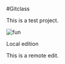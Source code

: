 #Gitclass

This is a test project.

![fun](http://static1.squarespace.com/static/52d62550e4b09a1f1b0861f1/t/52fbec7be4b003139ba67d98/1451503222102/?format=1500w)

Local edition

This is a remote edit.
